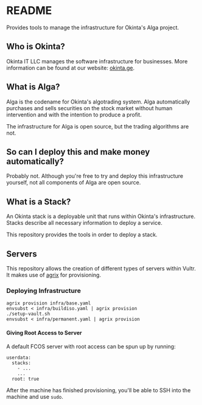 # README

Provides tools to manage the infrastructure for Okinta's Alga project.

## Who is Okinta?

Okinta IT LLC manages the software infrastructure for businesses. More
information can be found at our website: [okinta.ge](https://okinta.ge/).

## What is Alga?

Alga is the codename for Okinta's algotrading system. Alga automatically
purchases and sells securities on the stock market without human intervention
and with the intention to produce a profit.

The infrastructure for Alga is open source, but the trading algorithms are not.

## So can I deploy this and make money automatically?

Probably not. Although you're free to try and deploy this infrastructure
yourself, not all components of Alga are open source.

## What is a Stack?

An Okinta stack is a deployable unit that runs within Okinta's infrastructure.
Stacks describe all necessary information to deploy a service.

This repository provides the tools in order to deploy a stack.

## Servers

This repository allows the creation of different types of servers within Vultr.
It makes use of [agrix](https://github.com/okinta/agrix) for provisioning.

### Deploying Infrastructure

    agrix provision infra/base.yaml
    envsubst < infra/buildiso.yaml | agrix provision
    ./setup-vault.sh
    envsubst < infra/permanent.yaml | agrix provision

#### Giving Root Access to Server

A default FCOS server with root access can be spun up by running:

    userdata:
      stacks:
        - ...
        ...
      root: true

After the machine has finished provisioning, you'll be able to SSH into the
machine and use `sudo`.
